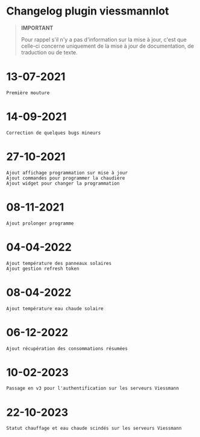 # Changelog plugin viessmannIot

>**IMPORTANT**
>
>Pour rappel s'il n'y a pas d'information sur la mise à jour, c'est que celle-ci concerne uniquement de la mise à jour de documentation, de traduction ou de texte.

# 13-07-2021

    Première mouture

# 14-09-2021

    Correction de quelques bugs mineurs

# 27-10-2021

    Ajout affichage programmation sur mise à jour
    Ajout commandes pour programmer la chaudière
    Ajout widget pour changer la programmation

# 08-11-2021

    Ajout prolonger programme

# 04-04-2022

    Ajout température des panneaux solaires
    Ajout gestion refresh token

# 08-04-2022

    Ajout température eau chaude solaire

# 06-12-2022

    Ajout récupération des consommations résumées

# 10-02-2023

    Passage en v3 pour l'authentification sur les serveurs Viessmann

# 22-10-2023

    Statut chauffage et eau chaude scindés sur les serveurs Viessmann
